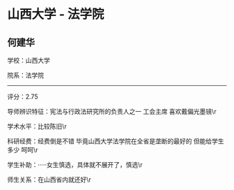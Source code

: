 # 山西大学 - 法学院

## 何建华

学校：山西大学

院系：法学院

* * *

评分：2.75

导师辨识特征：宪法与行政法研究所的负责人之一 工会主席 喜欢戴偏光墨镜\r

学术水平：比较陈旧\r

科研经费：经费倒是不错 毕竟山西大学法学院在全省是垄断的最好的 但能给学生多少 呵呵\r

学生补助：·····女生慎选，具体就不展开了，慎选\r

师生关系：在山西省内就还好\r